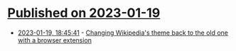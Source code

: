 # [Published on 2023-01-19](index.md)

* [2023-01-19, 18:45:41](https://news.ycombinator.com/item?id=34443915) - [Changing Wikipedia's theme back to the old one with a browser extension](https://cohost.org/two/post/868713-on-the-subject-of-ch)
